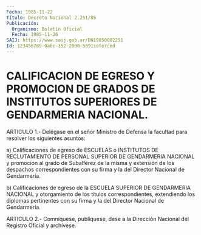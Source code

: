 ```yaml
---
Fecha: 1985-11-22
Título: Decreto Nacional 2.251/85
Publicación:
  Organismo: Boletín Oficial
  Fecha: 1985-11-26
SAIJ: https://www.saij.gob.ar/DN19850002251
Id: 123456789-0abc-152-2000-5891soterced
---
```

# CALIFICACION DE EGRESO Y PROMOCION DE GRADOS DE INSTITUTOS SUPERIORES DE GENDARMERIA NACIONAL.

<a id="1"></a>
ARTICULO  1.-  Delégase en el señor Ministro de Defensa la facultad para resolver los siguientes asuntos:

a) Calificaciones de egreso de ESCUELAS o INSTITUTOS DE RECLUTAMIENTO  DE  PERSONAL  SUPERIOR  DE  GENDARMERIA  NACIONAL  y promoción al grado  de  Subalférez  de  la misma y extensión de los despachos correspondientes con su firma y  la del Director Nacional de Gendarmería.

b) Calificaciones de egreso de la ESCUELA SUPERIOR  DE  GENDARMERIA NACIONAL    y    otorgamiento   de  los  títulos  correspondientes, extendiendo  los  diplomas  pertinentes  con  su  firma  y  la  del Director Nacional de Gendarmería.

<a id="2"></a>
ARTICULO  2.-  Comníquese, publíquese, dese a la Dirección Nacional del Registro Oficial y archívese.